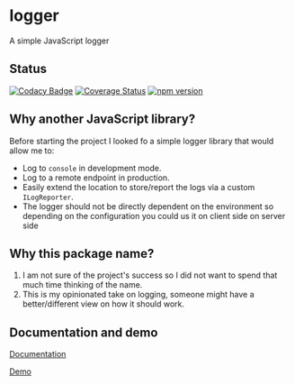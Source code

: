 # logger
A simple JavaScript logger

## Status
[![Codacy Badge](https://app.codacy.com/project/badge/Grade/7316d5f357674080891ecd20d4890e55)](https://www.codacy.com/gh/validide/logger/dashboard?utm_source=github.com&amp;utm_medium=referral&amp;utm_content=validide/logger&amp;utm_campaign=Badge_Grade)
[![Coverage Status](https://coveralls.io/repos/github/validide/logger/badge.svg?branch=main)](https://coveralls.io/github/validide/logger?branch=main)
[![npm version](https://img.shields.io/npm/v/@validide/logger)](https://www.npmjs.com/package/@validide/logger)

## Why another JavaScript library?
Before starting the project I looked fo a simple logger library that would allow me to:
* Log to `console` in development mode.
* Log to a remote endpoint in production.
* Easily extend the location to store/report the logs via a custom `ILogReporter`.
* The logger should not be directly dependent on the environment so depending on the configuration you could us it on client side on server side

## Why this package name?
1. I am not sure of the project's success so I did not want to spend that much time thinking of the name.
2. This is my opinionated take on logging, someone might have a better/different view on how it should work.

## Documentation and demo
[Documentation](https://validide.github.io/logger/)

[Demo](https://validide.github.io/logger/demo/)
